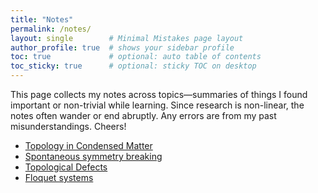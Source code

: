 ```yaml
---
title: "Notes"
permalink: /notes/
layout: single        # Minimal Mistakes page layout
author_profile: true  # shows your sidebar profile
toc: true             # optional: auto table of contents
toc_sticky: true      # optional: sticky TOC on desktop
---
```


This page collects my notes across topics—summaries of things I found important or non-trivial while learning. Since research is non-linear, the notes often wander or end abruptly. Any errors are from my past misunderstandings. Cheers!

- [Topology in Condensed Matter](https://guruzeta.github.io/files/cheat_sheet.pdf)
- [Spontaneous symmetry breaking](https://guruzeta.github.io/files/ssb.pdf)
- [Topological Defects](https://guruzeta.github.io/files/top_defects.pdf)
- [Floquet systems](https://guruzeta.github.io/files/floquet.pdf)





